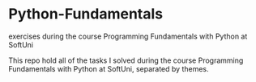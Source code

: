# Python-Fundamentals
exercises during the course Programming Fundamentals with Python at SoftUni

This repo hold all of the tasks I solved during the course Programming Fundamentals with Python at SoftUni, separated by themes.
